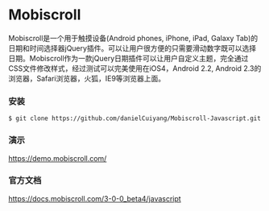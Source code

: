 # Mobiscroll
Mobiscroll是一个用于触摸设备(Android phones, iPhone, iPad, Galaxy Tab)的日期和时间选择器jQuery插件。可以让用户很方便的只需要滑动数字既可以选择日期。Mobiscroll作为一款jQuery日期插件可以让用户自定义主题，完全通过CSS文件修改样式，经过测试可以完美使用在iOS4，Android 2.2, Android 2.3的浏览器，Safari浏览器，火狐，IE9等浏览器上面。

### 安装
`$ git clone https://github.com/danielCuiyang/Mobiscroll-Javascript.git`

### 演示
https://demo.mobiscroll.com/
### 官方文档
https://docs.mobiscroll.com/3-0-0_beta4/javascript 